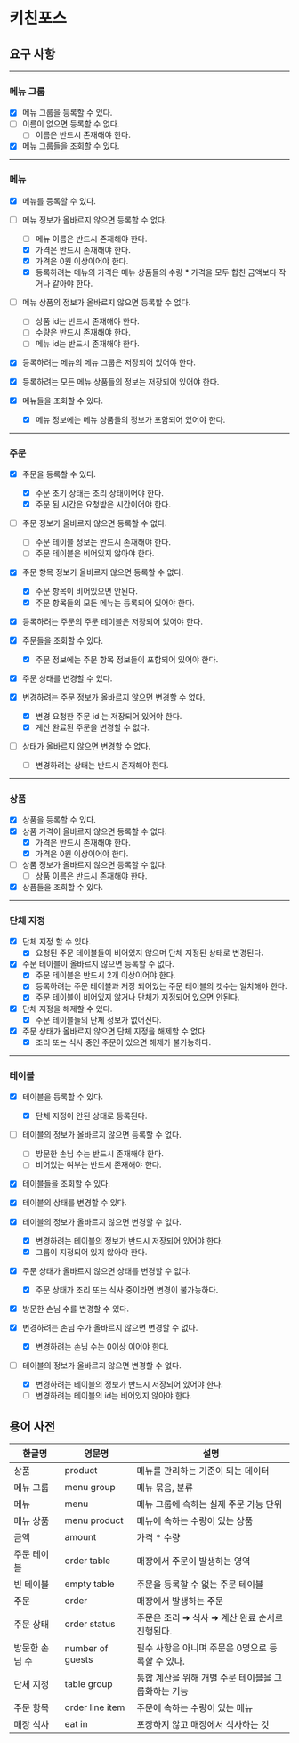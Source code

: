 # 키친포스

## 요구 사항

---

### 메뉴 그룹

- [x] 메뉴 그룹을 등록할 수 있다.
- [ ] 이름이 없으면 등록할 수 없다.
    - [ ] 이름은 반드시 존재해야 한다.

- [x] 메뉴 그룹들을 조회할 수 있다.

---

### 메뉴

- [x] 메뉴를 등록할 수 있다.
- [ ] 메뉴 정보가 올바르지 않으면 등록할 수 없다.
    - [ ] 메뉴 이름은 반드시 존재해야 한다.
    - [x] 가격은 반드시 존재해야 한다.
    - [x] 가격은 0원 이상이어야 한다.
    - [x] 등록하려는 메뉴의 가격은 메뉴 상품들의 수량 * 가격을 모두 합친 금액보다 작거나 같아야 한다.
- [ ] 메뉴 상품의 정보가 올바르지 않으면 등록할 수 없다.
    - [ ] 상품 id는 반드시 존재해야 한다.
    - [ ] 수량은 반드시 존재해야 한다.
    - [ ] 메뉴 id는 반드시 존재해야 한다.
- [x] 등록하려는 메뉴의 메뉴 그룹은 저장되어 있어야 한다.
- [x] 등록하려는 모든 메뉴 상품들의 정보는 저장되어 있어야 한다.

- [x] 메뉴들을 조회할 수 있다.
    - [x] 메뉴 정보에는 메뉴 상품들의 정보가 포함되어 있어야 한다.

---

### 주문

- [x] 주문을 등록할 수 있다.
    - [x] 주문 초기 상태는 조리 상태이어야 한다.
    - [x] 주문 된 시간은 요청받은 시간이어야 한다.
- [ ] 주문 정보가 올바르지 않으면 등록할 수 없다.
    - [ ] 주문 테이블 정보는 반드시 존재해야 한다.
    - [ ] 주문 테이블은 비어있지 않아야 한다.
- [x] 주문 항목 정보가 올바르지 않으면 등록할 수 없다.
    - [x] 주문 항목이 비어있으면 안된다.
    - [x] 주문 항목들의 모든 메뉴는 등록되어 있어야 한다.
- [x] 등록하려는 주문의 주문 테이블은 저장되어 있어야 한다.

- [x] 주문들을 조회할 수 있다.
    - [x] 주문 정보에는 주문 항목 정보들이 포함되어 있어야 한다.

- [x] 주문 상태를 변경할 수 있다.
- [x] 변경하려는 주문 정보가 올바르지 않으면 변경할 수 없다.
    - [x] 변경 요청한 주문 id 는 저장되어 있어야 한다.
    - [x] 계산 완료된 주문을 변경할 수 없다.
- [ ] 상태가 올바르지 않으면 변경할 수 없다.
    - [ ] 변경하려는 상태는 반드시 존재해야 한다.

---

### 상품

- [x] 상품을 등록할 수 있다.
- [x] 상품 가격이 올바르지 않으면 등록할 수 없다.
    - [x] 가격은 반드시 존재해야 한다.
    - [x] 가격은 0원 이상이어야 한다.
- [ ] 상품 정보가 올바르지 않으면 등록할 수 없다.
    - [ ] 상품 이름은 반드시 존재해야 한다.

- [x] 상품들을 조회할 수 있다.

---

### 단체 지정

- [x] 단체 지정 할 수 있다.
    - [x] 요청된 주문 테이블들이 비어있지 않으며 단체 지정된 상태로 변경된다.
- [x] 주문 테이블이 올바르지 않으면 등록할 수 없다.
    - [x] 주문 테이블은 반드시 2개 이상이어야 한다.
    - [x] 등록하려는 주문 테이블과 저장 되어있는 주문 테이블의 갯수는 일치해야 한다.
    - [x] 주문 테이블이 비어있지 않거나 단체가 지정되어 있으면 안된다.

- [x] 단체 지정을 해제할 수 있다.
    - [x] 주문 테이블들의 단체 정보가 없어진다.
- [x] 주문 상태가 올바르지 않으면 단체 지정을 해제할 수 없다.
    - [x] 조리 또는 식사 중인 주문이 있으면 해제가 불가능하다.

---

### 테이블

- [x] 테이블을 등록할 수 있다.
    - [x] 단체 지정이 안된 상태로 등록된다.
- [ ] 테이블의 정보가 올바르지 않으면 등록할 수 없다.
    - [ ] 방문한 손님 수는 반드시 존재해야 한다.
    - [ ] 비어있는 여부는 반드시 존재해야 한다.

- [x] 테이블들을 조회할 수 있다.

- [x] 테이블의 상태를 변경할 수 있다.
- [x] 테이블의 정보가 올바르지 않으면 변경할 수 없다.
    - [x] 변경하려는 테이블의 정보가 반드시 저장되어 있어야 한다.
    - [x] 그룹이 지정되어 있지 않아야 한다.
- [x] 주문 상태가 올바르지 않으면 상태를 변경할 수 없다.
    - [x] 주문 상태가 조리 또는 식사 중이라면 변경이 불가능하다.

- [x] 방문한 손님 수를 변경할 수 있다.
- [x] 변경하려는 손님 수가 올바르지 않으면 변경할 수 없다.
    - [x] 변경하려는 손님 수는 0이상 이어야 한다.
- [ ] 테이블의 정보가 올바르지 않으면 변경할 수 없다.
    - [x] 변경하려는 테이블의 정보가 반드시 저장되어 있어야 한다.
    - [ ] 변경하려는 테이블의 id는 비어있지 않아야 한다.

## 용어 사전

| 한글명 | 영문명 | 설명 |
| --- | --- | --- |
| 상품 | product | 메뉴를 관리하는 기준이 되는 데이터 |
| 메뉴 그룹 | menu group | 메뉴 묶음, 분류 |
| 메뉴 | menu | 메뉴 그룹에 속하는 실제 주문 가능 단위 |
| 메뉴 상품 | menu product | 메뉴에 속하는 수량이 있는 상품 |
| 금액 | amount | 가격 * 수량 |
| 주문 테이블 | order table | 매장에서 주문이 발생하는 영역 |
| 빈 테이블 | empty table | 주문을 등록할 수 없는 주문 테이블 |
| 주문 | order | 매장에서 발생하는 주문 |
| 주문 상태 | order status | 주문은 조리 ➜ 식사 ➜ 계산 완료 순서로 진행된다. |
| 방문한 손님 수 | number of guests | 필수 사항은 아니며 주문은 0명으로 등록할 수 있다. |
| 단체 지정 | table group | 통합 계산을 위해 개별 주문 테이블을 그룹화하는 기능 |
| 주문 항목 | order line item | 주문에 속하는 수량이 있는 메뉴 |
| 매장 식사 | eat in | 포장하지 않고 매장에서 식사하는 것 |

